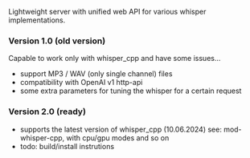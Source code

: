 <p>
    Lightweight server with unified web API for various whisper implementations.<br>
</p>

### Version 1.0 (old version)
Capable to work only with whisper_cpp and have some issues...
- support MP3 / WAV (only single channel) files
- compatibility with OpenAI v1 http-api
- some extra parameters for tuning the whisper for a certain request

### Version 2.0 (ready)
- supports the latest version of whisper_cpp (10.06.2024) 
  see: mod-whisper-cpp, with cpu/gpu modes and so on
- todo: build/install instrutions

